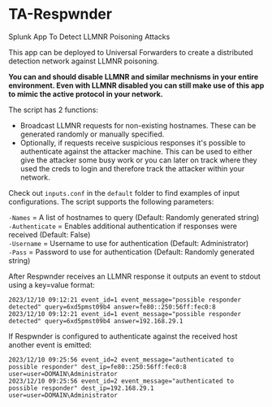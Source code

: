 # TA-Respwnder
Splunk App To Detect LLMNR Poisoning Attacks

This app can be deployed to Universal Forwarders to create a distributed detection network against LLMNR poisoning. 

**You can and should disable LLMNR and similar mechnisms in your entire environment. Even with LLMNR disabled you can still make use of this app to mimic the active protocol in your network.** 

The script has 2 functions:
  - Broadcast LLMNR requests for non-existing hostnames. These can be generated randomly or manually specified.
  - Optionally, if requests receive suspicious responses it's possible to authenticate against the attacker machine. This can be used to either give the attacker some busy work or you can later on track where they used the creds to login and therefore track the attacker within your network.

Check out `inputs.conf` in the `default` folder to find examples of input configurations.
The script supports the following parameters:

`-Names` = A list of hostnames to query  (Default: Randomly generated string)  
`-Authenticate` = Enables additional authentication if responses were received (Default: False)  
`-Username` = Username to use for authentication  (Default: Administrator)  
`-Pass` = Password to use for authentication (Default: Randomly generated string)  

After Respwnder receives an LLMNR response it outputs an event to stdout using a key=value format:
```
2023/12/10 09:12:21 event_id=1 event_message="possible responder detected" query=6xd5pmst09b4 answer=fe80::250:56ff:fec0:8
2023/12/10 09:12:21 event_id=1 event_message="possible responder detected" query=6xd5pmst09b4 answer=192.168.29.1
```
If Respwnder is configured to authenticate against the received host another event is emitted:
```
2023/12/10 09:25:56 event_id=2 event_message="authenticated to possible responder" dest_ip=fe80::250:56ff:fec0:8 user=user=DOMAIN\Administrator
2023/12/10 09:25:56 event_id=2 event_message="authenticated to possible responder" dest_ip=192.168.29.1 user=user=DOMAIN\Administrator
``` 
